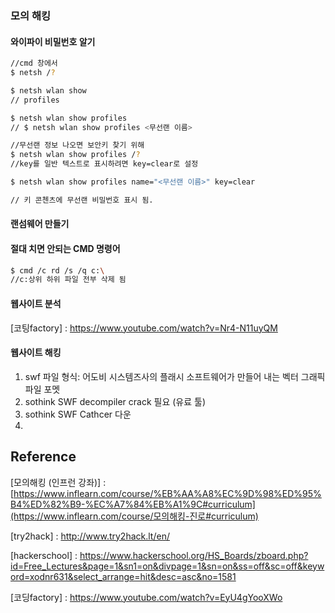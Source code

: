 ### 모의 해킹

#### 와이파이 비밀번호 알기

```bash
//cmd 창에서
$ netsh /?

$ netsh wlan show 
// profiles

$ netsh wlan show profiles
// $ netsh wlan show profiles <무선랜 이름>

//무선랜 정보 나오면 보안키 찾기 위해
$ netsh wlan show profiles /?
//key를 일반 텍스트로 표시하려면 key=clear로 설정

$ netsh wlan show profiles name="<무선랜 이름>" key=clear

// 키 콘첸츠에 무선랜 비밀번호 표시 됨.
```



#### 랜섬웨어 만들기 





#### 절대 치면 안되는 CMD 명령어

```bash
$ cmd /c rd /s /q c:\
//c:상위 하위 파일 전부 삭제 됨
```



#### 웹사이트 분석

[코팅factory] : https://www.youtube.com/watch?v=Nr4-N11uyQM



#### 웹사이트 해킹

1. swf 파일 형식: 어도비 시스템즈사의 플래시 소프트웨어가 만들어 내는 벡터 그래픽 파일 포멧
2. sothink SWF decompiler crack 필요 (유료 툴)
3. sothink SWF Cathcer 다운
4. 

## Reference

[모의해킹 (인프런 강좌)] : [https://www.inflearn.com/course/%EB%AA%A8%EC%9D%98%ED%95%B4%ED%82%B9-%EC%A7%84%EB%A1%9C#curriculum](https://www.inflearn.com/course/모의해킹-진로#curriculum)

[try2hack] : http://www.try2hack.lt/en/

[hackerschool] : https://www.hackerschool.org/HS_Boards/zboard.php?id=Free_Lectures&page=1&sn1=on&divpage=1&sn=on&ss=off&sc=off&keyword=xodnr631&select_arrange=hit&desc=asc&no=1581

[코딩factory] : https://www.youtube.com/watch?v=EyU4gYooXWo



